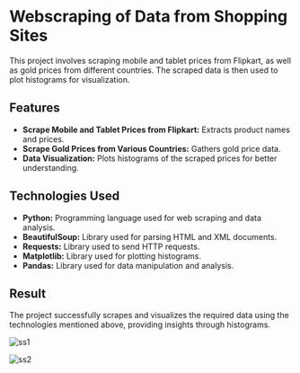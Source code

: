# Webscraping of Data from Shopping Sites

This project involves scraping mobile and tablet prices from Flipkart, as well as gold prices from different countries. The scraped data is then used to plot histograms for visualization.

## Features

- **Scrape Mobile and Tablet Prices from Flipkart:** Extracts product names and prices.
- **Scrape Gold Prices from Various Countries:** Gathers gold price data.
- **Data Visualization:** Plots histograms of the scraped prices for better understanding.

## Technologies Used

- **Python:** Programming language used for web scraping and data analysis.
- **BeautifulSoup:** Library used for parsing HTML and XML documents.
- **Requests:** Library used to send HTTP requests.
- **Matplotlib:** Library used for plotting histograms.
- **Pandas:** Library used for data manipulation and analysis.

## Result

The project successfully scrapes and visualizes the required data using the technologies mentioned above, providing insights through histograms.

![ss1](https://github.com/user-attachments/assets/0faa273d-ff49-4db4-87b3-72afa83b989a)

![ss2](https://github.com/user-attachments/assets/0e7d8ea6-2999-4b76-a11e-5eaea92ad31f)
